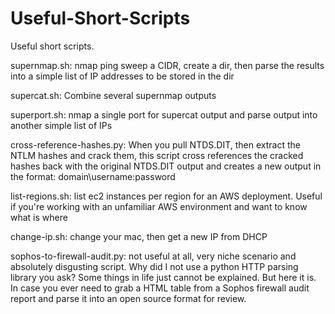 # Useful-Short-Scripts
Useful short scripts. 

supernmap.sh: nmap ping sweep a CIDR, create a dir, then parse the results into a simple list of IP addresses to be stored in the dir

supercat.sh: Combine several supernmap outputs

superport.sh: nmap a single port for supercat output and parse output into another simple list of IPs

cross-reference-hashes.py: When you pull NTDS.DIT, then extract the NTLM hashes and crack them, this script cross references the cracked hashes back with the original NTDS.DIT output and creates a new output in the format: domain\username:password

list-regions.sh: list ec2 instances per region for an AWS deployment. Useful if you're working with an unfamiliar AWS environment and want to know what is where

change-ip.sh: change your mac, then get a new IP from DHCP

sophos-to-firewall-audit.py: not useful at all, very niche scenario and absolutely disgusting script. Why did I not use a python HTTP parsing library you ask? Some things in life just cannot be explained. But here it is. In case you ever need to grab a HTML table from a Sophos firewall audit report and parse it into an open source format for review. 

